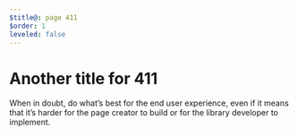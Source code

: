 ```yaml
---
$title@: page 411
$order: 1
leveled: false
---
```


# Another title for 411

When in doubt, do what’s best for the end user experience, even if it means that it’s harder for the page creator to build or for the library developer to implement.
